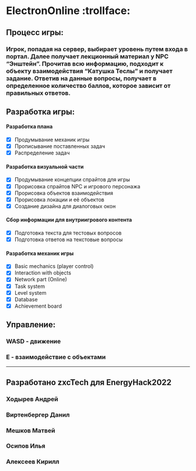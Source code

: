 # ElectronOnline :trollface:
## Процесс игры:
### Игрок, попадая на сервер, выбирает уровень путем входа в портал. Далее получает лекционный материал у NPC “Энштейн”. Прочитав всю информацию, подходит к объекту взаимодействия “Катушка Теслы” и получает задание. Ответив на данные вопросы, получает в определенное количество баллов, которое зависит от правильных ответов.
## Разработка игры:
#### Разработка плана
- [X] Продумывание механик игры
- [X] Прописывание поставленных задач
- [X] Распределение задач
#### Разработка визуальной части
- [X] Продумывание концепции спрайтов для игры
- [X] Прорисовка спрайтов NPC и игрового персонажа
- [X] Прорисовка объектов взаимодействия 
- [X] Прорисовка локации и её объектов 
- [X] Создание дизайна для диалоговых окон
#### Сбор информации для внутриигрового контента
- [X] Подготовка текста для тестовых вопросов
- [X] Подготовка ответов на текстовые вопросы
#### Разработка механик игры
- [X] Basic mechanics (player control)
- [X] Interaction with objects
- [X] Network part (Online)
- [X] Task system
- [X] Level system
- [X] Database
- [X] Achievement board

## Управление:
### WASD - движение
### E - взаимодействие с объектами

-----
## Разработано zxcTech для EnergyHack2022
### Ходырев Андрей
### Виртенбергер Данил
### Мешков Матвей
### Осипов Илья
### Алексеев Кирилл
